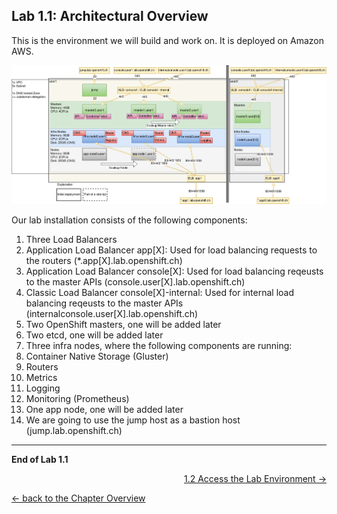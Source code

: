 ## Lab 1.1: Architectural Overview

This is the environment we will build and work on. It is deployed on Amazon AWS.

![Lab OpenShift Cluster Overview](../resources/11_ops-techlab.png)

Our lab installation consists of the following components:
1. Three Load Balancers
  1. Application Load Balancer app[X]: Used for load balancing requests to the routers (*.app[X].lab.openshift.ch)
  1. Application Load Balancer console[X]: Used for load balancing reqeusts to the master APIs (console.user[X].lab.openshift.ch)
  1. Classic Load Balancer console[X]-internal: Used for internal load balancing reqeusts to the master APIs (internalconsole.user[X].lab.openshift.ch)
1. Two OpenShift masters, one will be added later
1. Two etcd, one will be added later
1. Three infra nodes, where the following components are running:
  1. Container Native Storage (Gluster)
  1. Routers
  1. Metrics
  1. Logging
  1. Monitoring (Prometheus)
1. One app node, one will be added later
1. We are going to use the jump host as a bastion host (jump.lab.openshift.ch)


---

**End of Lab 1.1**

<p width="100px" align="right"><a href="12_access_environment.md">1.2 Access the Lab Environment →</a></p>

[← back to the Chapter Overview](10_warmup.md)
